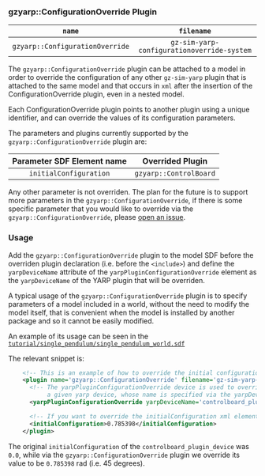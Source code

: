 ### gzyarp::ConfigurationOverride Plugin


| `name`        | `filename`         |
|:-------------:|:------------------:|
| `gzyarp::ConfigurationOverride` |  `gz-sim-yarp-configurationoverride-system` |

The `gzyarp::ConfigurationOverride` plugin can be attached to a model in order to override the configuration of any other `gz-sim-yarp` plugin that is attached to the same model
and that occurs in `xml` after the insertion of the ConfigurationOverride plugin, even in a nested model.

Each ConfigurationOverride plugin points to another plugin using a unique identifier, and can override the values of its configuration parameters.

The parameters and plugins currently supported by the `gzyarp::ConfigurationOverride` plugin are:

| Parameter SDF Element name     | Overrided Plugin |
|:------------------------------:|:---------------------:|
| `initialConfiguration`         | `gzyarp::ControlBoard` |

Any other parameter is not overriden. The plan for the future is to support more parameters in the `gzyarp::ConfigurationOverride`, if there is some specific parameter that you would like to override via the `gzyarp::ConfigurationOverride`, please [open an issue](https://github.com/robotology/gz-sim-yarp-plugins/issues/new).

### Usage

Add the `gzyarp::ConfigurationOverride` plugin to the model SDF before the overriden plugin declaration (i.e. before the `<include>`) and define the `yarpDeviceName` attribute of the `yarpPluginConfigurationOverride` element as the `yarpDeviceName` of the YARP plugin that will be overriden.

A typical usage of the `gzyarp::ConfigurationOverride` plugin is to specify parameters of a model included in a world, without the need to
modify the model itself, that is convenient when the model is installed by another package and so it cannot be easily modified.

An example of its usage can be seen in the [`tutorial/single_pendulum/single_pendulum_world.sdf`](../../tutorial/single_pendulum/single_pendulum_world.sdf)

The relevant snippet is:

```xml
    <!-- This is an example of how to override the initial configuration -->
    <plugin name='gzyarp::ConfigurationOverride' filename='gz-sim-yarp-configurationoverride-system'>
      <!-- The yarpPluginConfigurationOverride device is used to override the configuration of
           a given yarp device, whose name is specified via the yarpDeviceName attribute -->
      <yarpPluginConfigurationOverride yarpDeviceName='controlboard_plugin_device'/>

      <!-- If you want to override the initialConfiguration xml element, set it -->
      <initialConfiguration>0.785398</initialConfiguration>
    </plugin>
```

The original `initialConfiguration` of the `controlboard_plugin_device` was `0.0`, while via the `gzyarp::ConfigurationOverride` plugin we override its value to be `0.785398` rad (i.e. 45 degrees).